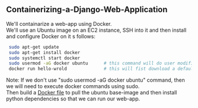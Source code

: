 ## Containerizing-a-Django-Web-Application
We'll containarize a web-app using Docker. <br />
We'll use an Ubuntu image on an EC2 instance, SSH into it and then install and configure Docker on it s follows: <br />
 ```bash
  sudo apt-get update 
  sudo apt-get install docker
  sudo systemctl start docker
  sudo usermod -aG docker ubuntu      # this command will do user modification as it will add user "ubuntu" in "docker" users group
  docker run hello-wrold              # this will fist download a default image and then display Hello-Docker 
```
Note: If we don't use "sudo usermod -aG docker ubuntu" command, then we will need to execute docker commands using sudo. <br />
Then build a [Docker file](https://github.com/warlock601/Containerizing-a-Django-Application/blob/366cdb8df40721762c34b1f5097454930d6dede2/Docker%20file) to pull the ubuntu base-image and then install python dependencies so that we can run our web-app. 
